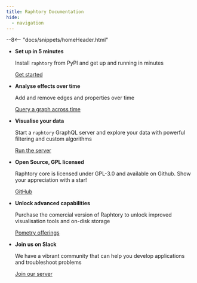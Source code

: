 ```yaml
---
title: Raphtory Documentation
hide:
  - navigation
---
```


--8<-- "docs/snippets/homeHeader.html"

<div class="grid cards" markdown>

-   __Set up in 5 minutes__

    Install `raphtory` from PyPI and get up
    and running in minutes

    [Get started](user-guide/getting-started/1_intro.md)

-   __Analyse effects over time__

    Add and remove edges and properties over time

    [Query a graph across time](user-guide/views/2_time.md)

-   __Visualise your data__

    Start a `raphtory` GraphQL server and explore your data with powerful filtering and custom algorithms

    [Run the server](user-guide/graphql/2_run-server.md)

-   __Open Source, GPL licensed__

    Raphtory core is licensed under GPL-3.0 and available on Github. Show your appreciation with a star!

    [GitHub](https://github.com/pometry/raphtory)

-   __Unlock advanced capabilities__

    Purchase the comercial version of Raphtory to unlock improved visualisation tools and on-disk storage

    [Pometry offerings](https://www.pometry.com/)

-   __Join us on Slack__

    We have a vibrant community that can help you develop applications and troubleshoot problems

    [Join our server](https://join.slack.com/t/raphtory/shared_invite/zt-38j5i1bib-9BovBVoRTJB71APB_VzHyg)

</div>